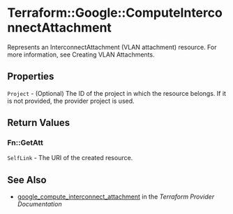 # Terraform::Google::ComputeInterconnectAttachment

Represents an InterconnectAttachment (VLAN attachment) resource. For more
information, see Creating VLAN Attachments.

## Properties

`Project` - (Optional) The ID of the project in which the resource belongs.
If it is not provided, the provider project is used.


## Return Values

### Fn::GetAtt

`SelfLink` - The URI of the created resource.

## See Also

* [google_compute_interconnect_attachment](https://www.terraform.io/docs/providers/google/r/compute_interconnect_attachment.html) in the _Terraform Provider Documentation_